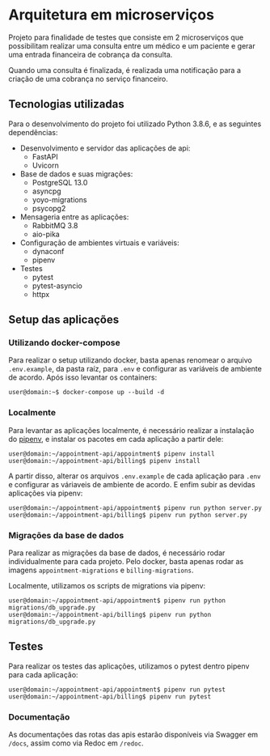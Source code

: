 # Arquitetura em microserviços

Projeto para finalidade de testes que consiste em 2 microserviços que possibilitam realizar uma consulta entre um médico e um paciente e gerar uma entrada financeira de cobrança da consulta.

Quando uma consulta é finalizada, é realizada uma notificação para a criação de uma cobrança no serviço financeiro.

## Tecnologias utilizadas

Para o desenvolvimento do projeto foi utilizado Python 3.8.6, e as seguintes dependências:

- Desenvolvimento e servidor das aplicações de api:
    - FastAPI
    - Uvicorn
- Base de dados e suas migrações:
    - PostgreSQL 13.0
    - asyncpg
    - yoyo-migrations
    - psycopg2
- Mensageria entre as aplicações:
    - RabbitMQ 3.8
    - aio-pika
- Configuração de ambientes virtuais e variáveis:
    - dynaconf
    - pipenv
- Testes
    - pytest
    - pytest-asyncio
    - httpx

## Setup das aplicações

### Utilizando docker-compose
Para realizar o setup utilizando docker, basta apenas renomear o arquivo `.env.example`, da pasta raíz, para `.env` e configurar as variáveis de ambiente de acordo. Após isso levantar os containers:

```console
user@domain:~$ docker-compose up --build -d
```

### Localmente
Para levantar as aplicações localmente, é necessário realizar a instalação do [pipenv](https://pipenv.pypa.io/en/latest/basics/), e instalar os pacotes em cada aplicação a partir dele:

```console
user@domain:~/appointment-api/appointment$ pipenv install
user@domain:~/appointment-api/billing$ pipenv install
```

A partir disso, alterar os arquivos `.env.example` de cada aplicação para `.env` e configurar as váriaveis de ambiente de acordo. E enfim subir as devidas aplicações via pipenv:

```console
user@domain:~/appointment-api/appointment$ pipenv run python server.py
user@domain:~/appointment-api/billing$ pipenv run python server.py
```

### Migrações da base de dados

Para realizar as migrações da base de dados, é necessário rodar individualmente para cada projeto.
Pelo docker, basta apenas rodar as imagens `appointment-migrations` e `billing-migrations`.

Localmente, utilizamos os scripts de migrations via pipenv:

```console
user@domain:~/appointment-api/appointment$ pipenv run python migrations/db_upgrade.py
user@domain:~/appointment-api/billing$ pipenv run python migrations/db_upgrade.py
``` 

## Testes

Para realizar os testes das aplicações, utilizamos o pytest dentro pipenv para cada aplicação:

```console
user@domain:~/appointment-api/appointment$ pipenv run pytest
user@domain:~/appointment-api/billing$ pipenv run pytest
``` 

### Documentação

As documentações das rotas das apis estarão disponíveis via Swagger em `/docs`, assim como via Redoc em `/redoc`.
